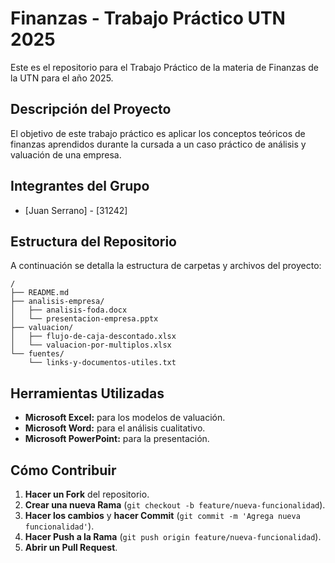 # Finanzas - Trabajo Práctico UTN 2025

Este es el repositorio para el Trabajo Práctico de la materia de Finanzas de la UTN para el año 2025.

## Descripción del Proyecto

El objetivo de este trabajo práctico es aplicar los conceptos teóricos de finanzas aprendidos durante la cursada a un caso práctico de análisis y valuación de una empresa.

## Integrantes del Grupo

* [Juan Serrano] - [31242]


## Estructura del Repositorio

A continuación se detalla la estructura de carpetas y archivos del proyecto:

```
/
├── README.md
├── analisis-empresa/
│   ├── analisis-foda.docx
│   └── presentacion-empresa.pptx
├── valuacion/
│   ├── flujo-de-caja-descontado.xlsx
│   └── valuacion-por-multiplos.xlsx
└── fuentes/
    └── links-y-documentos-utiles.txt
```

## Herramientas Utilizadas

* **Microsoft Excel:** para los modelos de valuación.
* **Microsoft Word:** para el análisis cualitativo.
* **Microsoft PowerPoint:** para la presentación.

## Cómo Contribuir

1.  **Hacer un Fork** del repositorio.
2.  **Crear una nueva Rama** (`git checkout -b feature/nueva-funcionalidad`).
3.  **Hacer los cambios** y **hacer Commit** (`git commit -m 'Agrega nueva funcionalidad'`).
4.  **Hacer Push a la Rama** (`git push origin feature/nueva-funcionalidad`).
5.  **Abrir un Pull Request**.
